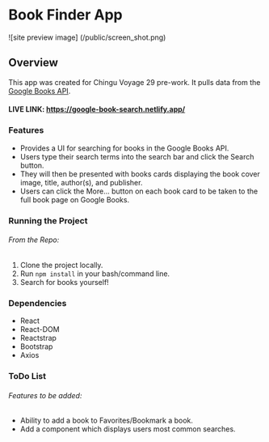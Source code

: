 # Book Finder App

![site preview image]
(/public/screen_shot.png)

## Overview

This app was created for Chingu Voyage 29 pre-work. It pulls data from the [Google Books API](https://developers.google.com/books).

#### LIVE LINK: https://google-book-search.netlify.app/

### Features

- Provides a UI for searching for books in the Google Books API. 
- Users type their search terms into the search bar and click the Search button. 
- They will then be presented with books cards displaying the book cover image, title, author(s), and publisher.
- Users can click the More... button on each book card to be taken to the full book page on Google Books.

### Running the Project

###### From the Repo:
1. Clone the project locally.
2. Run `npm install` in your bash/command line.
3. Search for books yourself!

### Dependencies

- React
- React-DOM
- Reactstrap
- Bootstrap
- Axios

### ToDo List

###### Features to be added:
- Ability to add a book to Favorites/Bookmark a book.
- Add a component which displays users most common searches.
